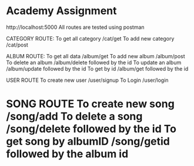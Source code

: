 Academy Assignment  
=================================================================================================================
http://localhost:5000
All routes are tested using postman

CATEGORY ROUTE:
To get all category  /cat/get
To add new category /cat/post

ALBUM ROUTE:
To get all data       /album/get
To add new album     /album/post
To delete an album  /album/delete followed by the id
To update an album /album/update followed by the id
To get by id      /album/get followed by the id 

USER ROUTE
To create new user /user/signup
To Login          /user/login   

SONG ROUTE
To create new song       /song/add
To delete a song        /song/delete followed by the id
To get song by albumID /song/getid followed by the album id
=================================================================================================================